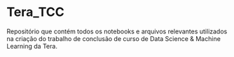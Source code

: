 # Tera_TCC
Repositório que contém todos os notebooks e arquivos relevantes utilizados na criação do trabalho de conclusão de curso de Data Science & Machine Learning da Tera.
